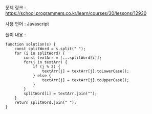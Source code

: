문제 링크 : https://school.programmers.co.kr/learn/courses/30/lessons/12930

사용 언어 : Javascript

풀이 내용 :

```
function solution(s) {
    const splitWord = s.split(" ");
    for (i in splitWord) {
        const textArr = [...splitWord[i]];
        for(j in textArr) {
            if (j % 2) {
                textArr[j] = textArr[j].toLowerCase();
            } else {
                textArr[j] = textArr[j].toUpperCase();
            }
        }
        splitWord[i] = textArr.join("");
    }
    return splitWord.join(" ");
}
```